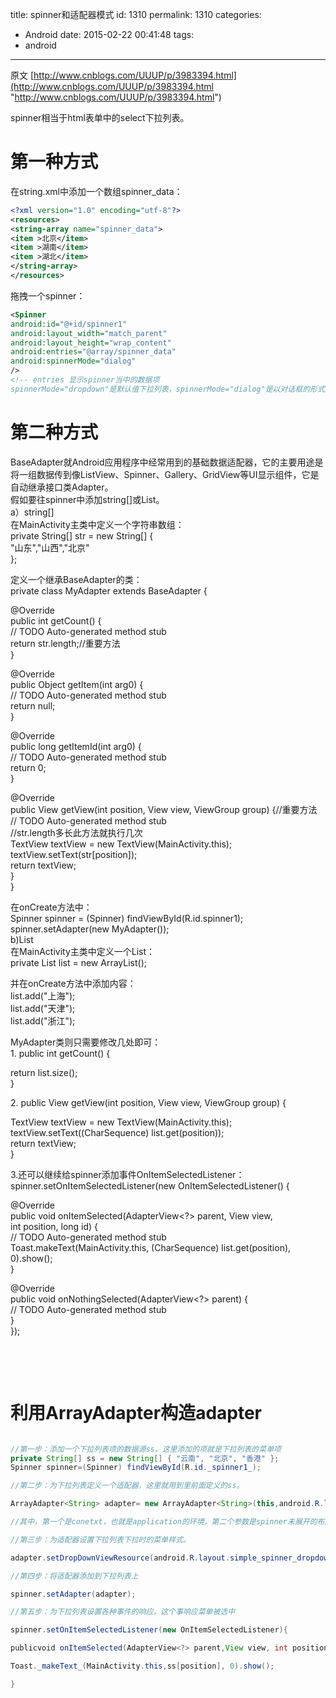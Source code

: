 title: spinner和适配器模式
id: 1310
permalink: 1310
categories:
  - Android
date: 2015-02-22 00:41:48
tags:
  - android
---

原文 [http://www.cnblogs.com/UUUP/p/3983394.html](http://www.cnblogs.com/UUUP/p/3983394.html "http://www.cnblogs.com/UUUP/p/3983394.html")

spinner相当于html表单中的select下拉列表。

  
# 第一种方式    
  
在string.xml中添加一个数组spinner_data：
``` xml    
<?xml version="1.0" encoding="utf-8"?> 
<resources> 
<string-array name="spinner_data"> 
<item >北京</item> 
<item >湖南</item> 
<item >湖北</item> 
</string-array> 
</resources>
```
<!-- more -->
拖拽一个spinner：
``` xml   
<Spinner 
android:id="@+id/spinner1" 
android:layout_width="match_parent" 
android:layout_height="wrap_content" 
android:entries="@array/spinner_data" 
android:spinnerMode="dialog" 
/>
<!-- entries 显示spinner当中的数据项 
spinnerMode="dropdown"是默认值下拉列表，spinnerMode="dialog"是以对话框的形式显示--!> 

```

 
# 第二种方式   
  
BaseAdapter就Android应用程序中经常用到的基础数据适配器，它的主要用途是将一组数据传到像ListView、Spinner、Gallery、GridView等UI显示组件，它是自动继承接口类Adapter。    
假如要往spinner中添加string[]或List。       
a）string[]    
在MainActivity主类中定义一个字符串数组：    
private String[] str = new String[] {    
 "山东","山西","北京"    
};

定义一个继承BaseAdapter的类：   
private class MyAdapter extends BaseAdapter {

@Override   
public int getCount() {    
 // TODO Auto-generated method stub    
 return str.length;//重要方法    
}

@Override   
public Object getItem(int arg0) {    
 // TODO Auto-generated method stub    
 return null;    
}

@Override   
public long getItemId(int arg0) {    
 // TODO Auto-generated method stub    
 return 0;    
}

@Override   
public View getView(int position, View view, ViewGroup group) {//重要方法    
 // TODO Auto-generated method stub    
 //str.length多长此方法就执行几次    
 TextView textView = new TextView(MainActivity.this);    
 textView.setText(str[position]);    
 return textView;    
}    
}

在onCreate方法中：   
Spinner spinner = (Spinner) findViewById(R.id.spinner1);     
spinner.setAdapter(new MyAdapter());       
b)List    
在MainActivity主类中定义一个List：    
private List list = new ArrayList();

并在onCreate方法中添加内容：   
list.add("上海");    
list.add("天津");    
list.add("浙江");

MyAdapter类则只需要修改几处即可：   
1\. public int getCount() {

 return list.size();   
}

2\. public View getView(int position, View view, ViewGroup group) {

 TextView textView = new TextView(MainActivity.this);   
 textView.setText((CharSequence) list.get(position));    
 return textView;    
}

3.还可以继续给spinner添加事件OnItemSelectedListener：   
spinner.setOnItemSelectedListener(new OnItemSelectedListener() {

@Override   
public void onItemSelected(AdapterView<?> parent, View view,    
int position, long id) {    
// TODO Auto-generated method stub    
 Toast.makeText(MainActivity.this, (CharSequence) list.get(position), 0).show();    
}

@Override   
public void onNothingSelected(AdapterView<?> parent) {    
// TODO Auto-generated method stub    
}    
});

&#160;

&#160;

# 利用ArrayAdapter构造adapter
``` java

//第一步：添加一个下拉列表项的数据源ss，这里添加的项就是下拉列表的菜单项
private String[] ss = new String[] { "云南", "北京", "香港" };
Spinner spinner=(Spinner) findViewById(R.id._spinner1_);

//第二步：为下拉列表定义一个适配器，这里就用到里前面定义的ss。

ArrayAdapter<String> adapter= new ArrayAdapter<String>(this,android.R.layout._simple_spinner_item_, ss);

//其中，第一个是conetxt，也就是application的环境，第二个参数是spinner未展开的布局方式，第三个参数是数据源

//第三步：为适配器设置下拉列表下拉时的菜单样式。

adapter.setDropDownViewResource(android.R.layout.simple_spinner_dropdown_item);

//第四步：将适配器添加到下拉列表上

spinner.setAdapter(adapter);

//第五步：为下拉列表设置各种事件的响应，这个事响应菜单被选中

spinner.setOnItemSelectedListener(new OnItemSelectedListener){

publicvoid onItemSelected(AdapterView<?> parent,View view, int position, long id) {

Toast._makeText_(MainActivity.this,ss[position], 0).show();

}
```